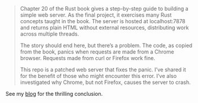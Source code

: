 
>Chapter 20 of the Rust book gives a step-by-step guide to building a simple web server. As the final project, it exercises many Rust concepts taught in the book. The server is hosted at localhost:7878 and returns plain HTML without external resources, distributing work across multiple threads.
> 
>
>The story should end here, but there’s a problem. The code, as copied from the book, panics when requests are made from a Chrome browser.  Requests made from curl or Firefox work fine.
>
>This repo is a patched web server that fixes the panic. I’ve shared it for the benefit of those who might encounter this error. I’ve also investigated why Chrome, but not Firefox, causes the server to crash.


See my [blog](https://medium.com/@ludirehak/why-chrome-crashes-the-rust-books-web-server-30265b18d32c) for the thrilling conclusion.
